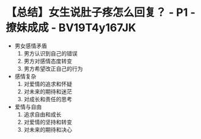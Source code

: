 # 【总结】女生说肚子疼怎么回复？ - P1 - 撩妹成成 - BV19T4y167JK

-   男女感情矛盾
    1.  男方认识到自己的错误
    2.  男方对感情态度转变
    3.  男方希望改正自己的行为
-   感情复杂
    1.  对爱情的追求和怀疑
    2.  对未来的期待和迷茫
    3.  对成长和责任的思考
-   爱情与自由
    1.  追求自由和成长
    2.  对爱情的坚持和转变
    3.  对未来的期待和决心
